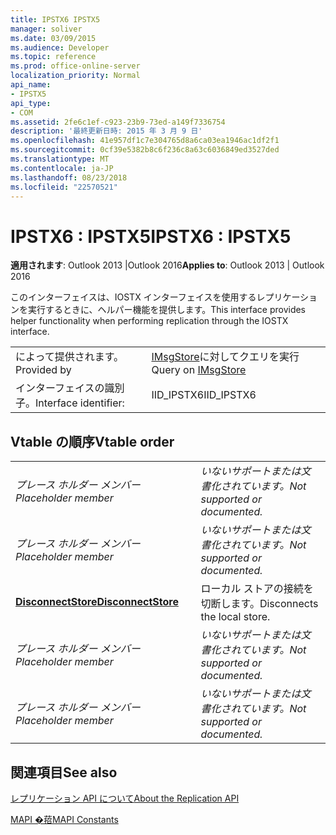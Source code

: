 ```yaml
---
title: IPSTX6 IPSTX5
manager: soliver
ms.date: 03/09/2015
ms.audience: Developer
ms.topic: reference
ms.prod: office-online-server
localization_priority: Normal
api_name:
- IPSTX5
api_type:
- COM
ms.assetid: 2fe6c1ef-c923-23b9-73ed-a149f7336754
description: '最終更新日時: 2015 年 3 月 9 日'
ms.openlocfilehash: 41e957df1c7e304765d8a6ca03ea1946ac1df2f1
ms.sourcegitcommit: 0cf39e5382b8c6f236c8a63c6036849ed3527ded
ms.translationtype: MT
ms.contentlocale: ja-JP
ms.lasthandoff: 08/23/2018
ms.locfileid: "22570521"
---
```

# <a name="ipstx6--ipstx5"></a><span data-ttu-id="d6a93-103">IPSTX6 : IPSTX5</span><span class="sxs-lookup"><span data-stu-id="d6a93-103">IPSTX6 : IPSTX5</span></span>

  
  
<span data-ttu-id="d6a93-104">**適用されます**: Outlook 2013 |Outlook 2016</span><span class="sxs-lookup"><span data-stu-id="d6a93-104">**Applies to**: Outlook 2013 | Outlook 2016</span></span> 
  
<span data-ttu-id="d6a93-105">このインターフェイスは、IOSTX インターフェイスを使用するレプリケーションを実行するときに、ヘルパー機能を提供します。</span><span class="sxs-lookup"><span data-stu-id="d6a93-105">This interface provides helper functionality when performing replication through the IOSTX interface.</span></span>
  
|||
|:-----|:-----|
|<span data-ttu-id="d6a93-106">によって提供されます。</span><span class="sxs-lookup"><span data-stu-id="d6a93-106">Provided by</span></span>  <br/> |<span data-ttu-id="d6a93-107">[IMsgStore](imsgstoreimapiprop.md)に対してクエリを実行</span><span class="sxs-lookup"><span data-stu-id="d6a93-107">Query on [IMsgStore](imsgstoreimapiprop.md)</span></span> <br/> |
|<span data-ttu-id="d6a93-108">インターフェイスの識別子。</span><span class="sxs-lookup"><span data-stu-id="d6a93-108">Interface identifier:</span></span>  <br/> |<span data-ttu-id="d6a93-109">IID_IPSTX6</span><span class="sxs-lookup"><span data-stu-id="d6a93-109">IID_IPSTX6</span></span>  <br/> |
   
## <a name="vtable-order"></a><span data-ttu-id="d6a93-110">Vtable の順序</span><span class="sxs-lookup"><span data-stu-id="d6a93-110">Vtable order</span></span>

|||
|:-----|:-----|
| <span data-ttu-id="d6a93-111">*プレース ホルダー メンバー*</span><span class="sxs-lookup"><span data-stu-id="d6a93-111">*Placeholder member*</span></span>  <br/> | <span data-ttu-id="d6a93-112">*いないサポートまたは文書化されています。*</span><span class="sxs-lookup"><span data-stu-id="d6a93-112">*Not supported or documented.*</span></span>  <br/> |
| <span data-ttu-id="d6a93-113">*プレース ホルダー メンバー*</span><span class="sxs-lookup"><span data-stu-id="d6a93-113">*Placeholder member*</span></span>  <br/> | <span data-ttu-id="d6a93-114">*いないサポートまたは文書化されています。*</span><span class="sxs-lookup"><span data-stu-id="d6a93-114">*Not supported or documented.*</span></span>  <br/> |
|<span data-ttu-id="d6a93-115">**[DisconnectStore](ipstx6-disconnectstore.md)**</span><span class="sxs-lookup"><span data-stu-id="d6a93-115">**[DisconnectStore](ipstx6-disconnectstore.md)**</span></span> <br/> |<span data-ttu-id="d6a93-116">ローカル ストアの接続を切断します。</span><span class="sxs-lookup"><span data-stu-id="d6a93-116">Disconnects the local store.</span></span>  <br/> |
| <span data-ttu-id="d6a93-117">*プレース ホルダー メンバー*</span><span class="sxs-lookup"><span data-stu-id="d6a93-117">*Placeholder member*</span></span>  <br/> | <span data-ttu-id="d6a93-118">*いないサポートまたは文書化されています。*</span><span class="sxs-lookup"><span data-stu-id="d6a93-118">*Not supported or documented.*</span></span>  <br/> |
| <span data-ttu-id="d6a93-119">*プレース ホルダー メンバー*</span><span class="sxs-lookup"><span data-stu-id="d6a93-119">*Placeholder member*</span></span>  <br/> | <span data-ttu-id="d6a93-120">*いないサポートまたは文書化されています。*</span><span class="sxs-lookup"><span data-stu-id="d6a93-120">*Not supported or documented.*</span></span>  <br/> |
   
## <a name="see-also"></a><span data-ttu-id="d6a93-121">関連項目</span><span class="sxs-lookup"><span data-stu-id="d6a93-121">See also</span></span>



[<span data-ttu-id="d6a93-122">レプリケーション API について</span><span class="sxs-lookup"><span data-stu-id="d6a93-122">About the Replication API</span></span>](about-the-replication-api.md)
  
[<span data-ttu-id="d6a93-123">MAPI �萔</span><span class="sxs-lookup"><span data-stu-id="d6a93-123">MAPI Constants</span></span>](mapi-constants.md)


